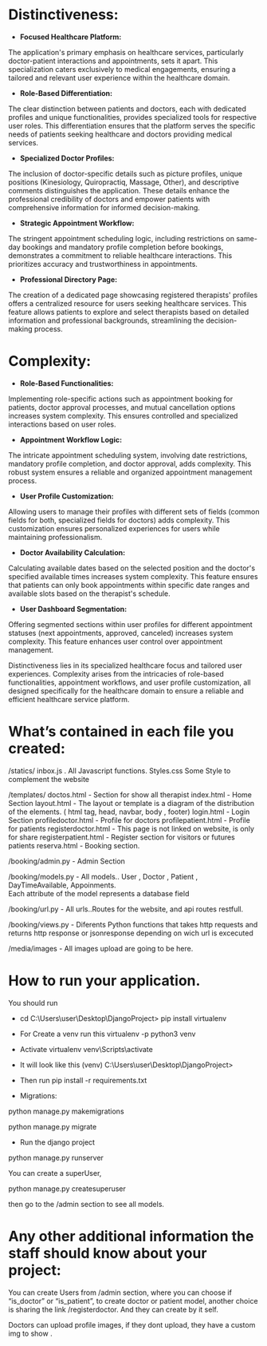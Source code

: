 # Distinctiveness:

* **Focused Healthcare Platform:**

The application's primary emphasis on healthcare services, particularly doctor-patient interactions and appointments, sets it apart. This specialization caters exclusively to medical engagements, ensuring a tailored and relevant user experience within the healthcare domain.

* **Role-Based Differentiation:**

The clear distinction between patients and doctors, each with dedicated profiles and unique functionalities, provides specialized tools for respective user roles. This differentiation ensures that the platform serves the specific needs of patients seeking healthcare and doctors providing medical services.

* **Specialized Doctor Profiles:**

The inclusion of doctor-specific details such as picture profiles, unique positions (Kinesiology, Quiropractiq, Massage, Other), and descriptive comments distinguishes the application. These details enhance the professional credibility of doctors and empower patients with comprehensive information for informed decision-making.

* **Strategic Appointment Workflow:**

The stringent appointment scheduling logic, including restrictions on same-day bookings and mandatory profile completion before bookings, demonstrates a commitment to reliable healthcare interactions. This prioritizes accuracy and trustworthiness in appointments.

* **Professional Directory Page:**

The creation of a dedicated page showcasing registered therapists' profiles offers a centralized resource for users seeking healthcare services. This feature allows patients to explore and select therapists based on detailed information and professional backgrounds, streamlining the decision-making process.

# Complexity:

* **Role-Based Functionalities:**

Implementing role-specific actions such as appointment booking for patients, doctor approval processes, and mutual cancellation options increases system complexity. This ensures controlled and specialized interactions based on user roles.

* **Appointment Workflow Logic:**

The intricate appointment scheduling system, involving date restrictions, mandatory profile completion, and doctor approval, adds complexity. This robust system ensures a reliable and organized appointment management process.

* **User Profile Customization:**

Allowing users to manage their profiles with different sets of fields (common fields for both, specialized fields for doctors) adds complexity. This customization ensures personalized experiences for users while maintaining professionalism.

* **Doctor Availability Calculation:**

Calculating available dates based on the selected position and the doctor's specified available times increases system complexity. This feature ensures that patients can only book appointments within specific date ranges and available slots based on the therapist's schedule.

* **User Dashboard Segmentation:**

Offering segmented sections within user profiles for different appointment statuses (next appointments, approved, canceled) increases system complexity. This feature enhances user control over appointment management.

Distinctiveness lies in its specialized healthcare focus and tailored user experiences. Complexity arises from the intricacies of role-based functionalities, appointment workflows, and user profile customization, all designed specifically for the healthcare domain to ensure a reliable and efficient healthcare service platform.

# What’s contained in each file you created:

/statics/
inbox.js . All Javascript functions.
Styles.css Some Style to complement the website

/templates/
doctos.html - Section for show all therapist
index.html - Home Section
layout.html - The layout or template is a diagram of the distribution of the elements. ( html tag, head, navbar, body , footer)
login.html - Login Section
profiledoctor.html - Profile for doctors
profilepatient.html - Profile for patients
registerdoctor.html - This page is not linked on website, is only for share
registerpatient.html - Register section for visitors or futures patients
reserva.html - Booking section.

/booking/admin.py - Admin Section

/booking/models.py - All models..
User , Doctor , Patient , DayTimeAvailable, Appoinments.  
Each attribute of the model represents a database field

/booking/url.py - All urls..Routes for the website, and api routes restfull.

/booking/views.py - Diferents Python functions that takes http requests and returns http response or jsonresponse depending on wich url is excecuted

/media/images - All images upload are going to be here.

# How to run your application.

You should run

* cd C:\Users\user\Desktop\DjangoProject> pip install virtualenv

* For Create a venv run this virtualenv -p python3 venv

* Activate virtualenv venv\Scripts\activate

* It will look like this (venv) C:\Users\user\Desktop\DjangoProject>

* Then run pip install -r requirements.txt

* Migrations:

python manage.py makemigrations

python manage.py migrate

* Run the django project

python manage.py runserver

You can create a superUser,

python manage.py createsuperuser

then go to the /admin section to see all models.

# Any other additional information the staff should know about your project:

You can create Users from /admin section, where you can choose if “is_doctor” or “is_patient”, to create doctor or patient model, another choice is sharing the link /registerdoctor. And they can create by it self.

Doctors can upload profile images, if they dont upload, they have a custom img to show .
